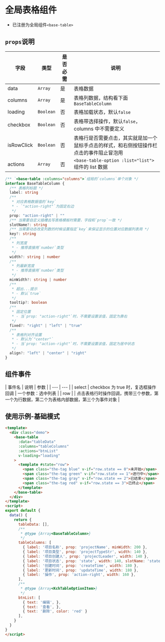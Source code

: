 # 全局表格组件

- 已注册为全局组件`<base-table>`

## `props`说明

| 字段 | 类型 | 是否必需 | 说明 |
| --- | --- | --- | --- |
| data | `Array` | 是 | 表格数据 |
| columns | `Array` | 是 | 表格列数据，结构看下面`BaseTableColumn` |
| loading | `Boolean` | 否 | 表格加载状态，默认`false` |
| checkbox | `Boolean` | 否 | 表格带选择操作，默认`false`，columns 中不需要定义 |
| isRowClick | `Boolean` | 否 | 表格行是否需要点击，其实就是加一个鼠标手点击的样式，和右侧按钮操作栏点击的事件阻止冒泡用 |
| actions | `Array` | 否 | `<base-table-option :list="list">`组件的 list 数据 |


```ts
/** `<base-table :columns="columns">`组局的`columns`单个对象 */
interface BaseTableColumn {
  /** 表格列标题 */
  label: string
  /**
   * 对应表格数据值的`key`
   * - `"action-right"`为固定右边
   */
  prop: "action-right" | ""
  /** 当需要自定义插槽去写表格模板时需要，字段和`prop`一致 */
  slotName?: string
  /** 当需要动态改变列数的时候设置指定`key`来保证显示的位置对应数据列表用 */
  key?: string
  /** 
   * 列宽度
   * - 推荐直接用`number`类型
   */
  width?: string | number
  /**
   * 列最新宽度
   * - 推荐直接用`number`类型
   */
  minWidth?: string | number
  /**
   * 超出...提示
   * - 默认`true`
   */
  tooltip?: boolean
  /** 
   * 固定位置
   * - 当`prop: "action-right"`时，不需要设置该值，固定为靠右
   */
  fixed?: "right" | "left" | "true"
  /**
   * 表格列对齐设置
   * - 默认为`"center"`
   * - 当`prop: "action-right"`时，不需要设置该值，固定为居中状态
   */
  align?: "left" | "center" | "right"
}
```

## 组件事件

| 事件名 | 说明 | 参数 |
| --- | --- |
| select | checkbox 为 true 时，复选框操作回调 | 一个参数：选中列表 |
| row | | 点击表格行时操作回调，携带三个参数，第一个为行数据，第二个为表格内部数据，第三个为事件对象 |


## 使用示例-基础模式

```html
<template>
  <div class="demo">
    <base-table
      :data="tableData"
      :columns="tableColumns"
      :actions="btnList"
      v-loading="loading"
    >
      <template #state="row">
        <span class="the-tag blue" v-if="row.state == 0">未开始</span>
        <span class="the-tag green" v-if="row.state == 1">进行中</span>
        <span class="the-tag gray" v-if="row.state == 2">已结束</span>
        <span class="the-tag red" v-if="row.state == 3">已终止</span>
      </template>
    </base-table>
  </div>
</template>
<script>
export default {
  data() {
    return {
      tableData: [],
      /**
       * @type {Array<BaseTableColumn>}
       */
      tableColumns: [
        { label: '项目名称', prop: 'projectName', minWidth: 200 },
        { label: '项目类型', prop: 'projectTypeStr', width: 140 },
        { label: '项目创建人', prop: 'projectLeader', width: 140 },
        { label: '项目状态', prop: 'state', width: 140, slotName: 'state',  },
        { label: '创建时间', prop: 'createTime', width: 180 },
        { label: '更新时间', prop: 'updateTime', width: 180 },
        { label: '操作', prop: 'action-right', width: 160 },
      ],
      /**
       * @type {Array<KchTableOptionItem>}
       */
      btnList: [
        { text: '编辑', },
        { text: '查看', },
        { text: '删除', color: 'red' }
      ],
    }
  }
}
</script>
```


